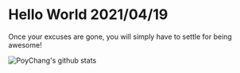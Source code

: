 # Hello World 2021/04/19

Once your excuses are gone, you will simply have to settle for being awesome!

![PoyChang's github stats](https://github-readme-stats.vercel.app/api?username=poychang&show_icons=true&theme=dracula)
